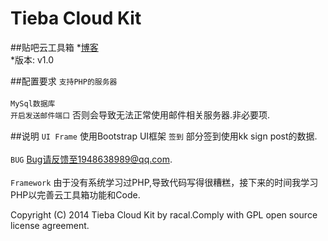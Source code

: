 ﻿Tieba Cloud Kit
===============

##贴吧云工具箱
*[博客](http://www.racalinux.cn)<br />
*版本: v1.0<br />

##配置要求
`支持PHP的服务器` <br  />  
`MySql数据库`    <br  />
`开启发送邮件端口` 否则会导致无法正常使用邮件相关服务器.非必要项. <br />


##说明
`UI Frame`   使用Bootstrap UI框架
`签到`       部分签到使用kk sign post的数据.<br  />  
`BUG`        Bug请反馈至1948638989@qq.com.<br  />  
`Framework`  由于没有系统学习过PHP,导致代码写得很糟糕，接下来的时间我学习PHP以完善云工具箱功能和Code.<br />    



Copyright (C) 2014 Tieba Cloud Kit by racal.Comply with GPL open source license agreement.
